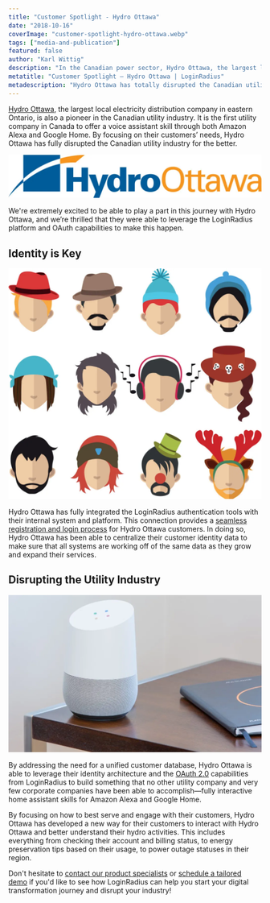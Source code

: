 ```yaml
---
title: "Customer Spotlight - Hydro Ottawa"
date: "2018-10-16"
coverImage: "customer-spotlight-hydro-ottawa.webp"
tags: ["media-and-publication"]
featured: false 
author: "Karl Wittig" 
description: "In the Canadian power sector, Hydro Ottawa, the largest local electricity distribution company in eastern Ontario, is also a leader. It is the first utility provider in Canada to provide both Amazon Alexa and Google Home with voice assistant skills. Hydro Ottawa has totally disrupted the Canadian utility industry for the better by concentrating on the needs of their clients."
metatitle: "Customer Spotlight – Hydro Ottawa | LoginRadius"
metadescription: "Hydro Ottawa has totally disrupted the Canadian utility industry for the better by concentrating on the needs of their clients."
---
```


[Hydro Ottawa](https://hydroottawa.com/), the largest local electricity distribution company in eastern Ontario, is also a pioneer in the Canadian utility industry. It is the first utility company in Canada to offer a voice assistant skill through both Amazon Alexa and Google Home. By focusing on their customers’ needs, Hydro Ottawa has fully disrupted the Canadian utility industry for the better.

![](HydroOttawa_Logo_RGB-2016-1024x176.webp)

We're extremely excited to be able to play a part in this journey with Hydro Ottawa, and we’re thrilled that they were able to leverage the LoginRadius platform and OAuth capabilities to make this happen.

## Identity is Key

![](vectorstock_18254714-1024x930.webp)

Hydro Ottawa has fully integrated the LoginRadius authentication tools with their internal system and platform. This connection provides a [seamless registration and login process](https://www.loginradius.com/standard-login/) for Hydro Ottawa customers. In doing so, Hydro Ottawa has been able to centralize their customer identity data to make sure that all systems are working off of the same data as they grow and expand their services.

## Disrupting the Utility Industry

![](thomas-kolnowski-723299-unsplash-1024x635.webp)

By addressing the need for a unified customer database, Hydro Ottawa is able to leverage their identity architecture and the [OAuth 2.0](https://www.loginradius.com/federation/) capabilities from LoginRadius to build something that no other utility company and very few corporate companies have been able to accomplish—fully interactive home assistant skills for Amazon Alexa and Google Home.

By focusing on how to best serve and engage with their customers, Hydro Ottawa has developed a new way for their customers to interact with Hydro Ottawa and better understand their hydro activities. This includes everything from checking their account and billing status, to energy preservation tips based on their usage, to power outage statuses in their region.

Don't hesitate to [contact our product specialists](https://www.loginradius.com/contact-sales/) or [schedule a tailored demo](https://www.loginradius.com/schedule-demo/) if you'd like to see how LoginRadius can help you start your digital transformation journey and disrupt your industry!
